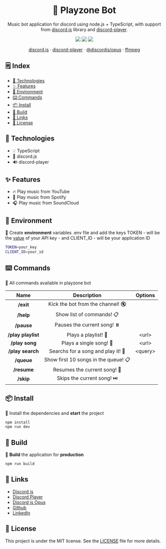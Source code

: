 <h1 align="center">
🤖 Playzone Bot
</h1>

<div align="center">

Music bot application for discord using node.js + TypeScript, with support from [discord.js](https://discord.js.org) library and [discord-player](https://discord-player.js.org).

![](https://img.shields.io/badge/release-v1.0.0-52a49a)
![](https://img.shields.io/badge/yarn-%3E%3D%208.19.1-blue)
![](https://img.shields.io/badge/node-%3E%3D%2018.9.0-green)

[discord.js](https://discord.js.org/) · [discord-player](https://discord-player.js.org) · [@discordjs/opus](https://github.com/discordjs/opus) · [ffmpeg](https://ffmpeg.org)

</div>

<h2>🗒️ Index</h2>

- [🚀 Technologies](#-technologies)
- [✨ Features](#-features)
- [📑 Environment](#-environment)
- [⌨️ Commands](#️-commands)
- [📦 Install](#-install)
- [🔨 Build](#-build)
- [🔗 Links](#-links)
- [📝 License](#-license)

## 🚀 Technologies

- 💡 TypeScript
- 🤖 discord.js
- 🔊 discord-player

## ✨ Features

- 🔥 Play music from YouTube
- 🎵 Play music from Spotify
- 🎧 Play music from SoundCloud

## 📑 Environment

📝 Create **environment** variables .env file and add the keys TOKEN - will be the [value](https://discord.com/developers/applications) of your API key - and CLIENT_ID - will be your application ID

```bash
TOKEN=your_key
CLIENT_ID=your_id
```

## ⌨️ Commands

📝 All commands available in playzone bot

|      **Name**      |           **Description**            | **Options** |
| :----------------: | :----------------------------------: | :---------: |
|     **/exit**      |  Kick the bot from the channel! 🔇   |             |
|     **/help**      |      Show list of commands! 📋       |             |
|     **/pause**     |     Pauses the current song! ⏸️      |             |
| **/play playlist** |         Plays a playlist! 🎵         |   \<url>    |
|   **/play song**   |       Plays a single song! 🎵        |   \<url>    |
|  **/play search**  |  Searchs for a song and play it! 🎵  |  \<query>   |
|     **/queue**     | Show first 10 songs in the queue! 📋 |             |
|    **/resume**     |     Resumes the current song! 🎵     |             |
|     **/skip**      |      Skips the current song! ⏭️      |             |

## 📦 Install

📝 Install the dependencies and **start** the project

```bash
npm install
npm run dev
```

## 🔨 Build

📝 **Build** the application for **production**

```bash
npm run build
```

## 🔗 Links

- [Discord js](https://discord.js.org)
- [Discord Player](https://discord-player.js.org)
- [Discord js Opus](https://github.com/discordjs/opus)
- [Github](https://github.com/andersonsrocha)
- [LinkedIn](https://www.linkedin.com/in/anderson-silva-a40926192)

## 📝 License

This project is under the MIT license. See the [LICENSE](LICENSE) file for more details.
